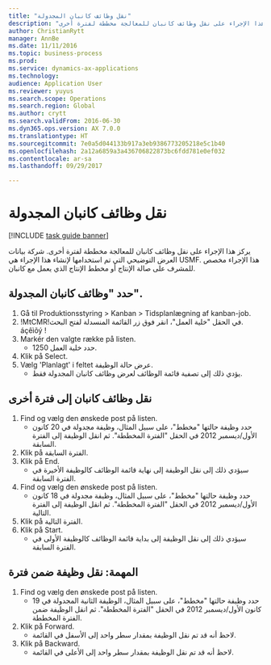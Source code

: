 ```yaml
--- 
title: "نقل وظائف كانبان المجدولة"
description: "يركز هذا الإجراء على نقل وظائف كانبان للمعالجة مخططة لفترة أخرى."
author: ChristianRytt
manager: AnnBe
ms.date: 11/11/2016
ms.topic: business-process
ms.prod: 
ms.service: dynamics-ax-applications
ms.technology: 
audience: Application User
ms.reviewer: yuyus
ms.search.scope: Operations
ms.search.region: Global
ms.author: crytt
ms.search.validFrom: 2016-06-30
ms.dyn365.ops.version: AX 7.0.0
ms.translationtype: HT
ms.sourcegitcommit: 7e0a5d044133b917a3eb9386773205218e5c1b40
ms.openlocfilehash: 2a12a6859a3a436706822873bc6fdd781e0ef032
ms.contentlocale: ar-sa
ms.lasthandoff: 09/29/2017

---
```

# <a name="move-scheduled-kanban-jobs"></a>نقل وظائف كانبان المجدولة

[!INCLUDE [task guide banner](../../includes/task-guide-banner.md)]

يركز هذا الإجراء على نقل وظائف كانبان للمعالجة مخططة لفترة أخرى. شركة بيانات العرض التوضيحي التي تم استخدامها لإنشاء هذا الإجراء هي USMF. هذا الإجراء مخصص للمشرف على صالة الإنتاج‬ أو مخطط الإنتاج‬ الذي يعمل مع كانبان.


## <a name="select-scheduled-kanban-jobs"></a>حدد "وظائف كانبان المجدولة".
1. Gå til Produktionsstyring > Kanban > Tidsplanlægning af kanban-job.
2. !MtCMR!في الحقل "خلية العمل"، انقر فوق زر القائمة المنسدلة لفتح البحث. áçêìõý !
3. Markér den valgte række på listen.
    * حدد خلية العمل 1250.  
4. Klik på Select.
5. Vælg 'Planlagt' i feltet عرض حالة الوظيفة.
    * يؤدي ذلك إلى تصفية قائمة الوظائف‬ لعرض وظائف كانبان المجدولة فقط.  

## <a name="move-kanban-jobs-to-a-different-period"></a>نقل وظائف كانبان إلى فترة أخرى
1. Find og vælg den ønskede post på listen.
    * حدد وظيفة حالتها "مخطط‬"، على سبيل المثال، وظيفة مجدولة في 20 كانون الأول/ديسمبر 2012 في الحقل "الفترة المخططة". ثم انقل الوظيفة إلى الفترة السابقة.  
2. Klik på الفترة السابقة.
3. Klik på End.
    * سيؤدي ذلك إلى نقل الوظيفة إلى نهاية قائمة الوظائف كالوظيفة الأخيرة في الفترة السابقة.  
4. Find og vælg den ønskede post på listen.
    * حدد وظيفة حالتها "مخطط‬"، على سبيل المثال، وظيفة مجدولة في 18 كانون الأول/ديسمبر 2012 في الحقل "الفترة المخططة". ثم انقل الوظيفة إلى الفترة التالية.  
5. Klik på الفترة التالية.
6. Klik på Start.
    * سيؤدي ذلك إلى نقل الوظيفة إلى بداية قائمة الوظائف كالوظيفة الأولى في الفترة السابقة.  

## <a name="task-move-a-job-within-a-period"></a>المهمة: نقل وظيفة ضمن فترة
1. Find og vælg den ønskede post på listen.
    * حدد وظيفة حالتها "مخطط‬"، على سبيل المثال، الوظيفة الثانية المجدولة في 19 كانون الأول/ديسمبر 2012 في الحقل "الفترة المخططة". ثم انقل الوظيفة ضمن الفترة المخططة.  
2. Klik på Forward.
    * لاحظ أنه قد تم نقل الوظيفة بمقدار سطر واحد إلى الأسفل في القائمة.  
3. Klik på Backward.
    * لاحظ أنه قد تم نقل الوظيفة بمقدار سطر واحد إلى الأعلى في القائمة.  


